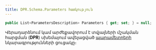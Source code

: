 ```yaml
---
title: DPR.Schema.Parameters հատկություն
---
```


```c#
public List<ParametersDescription> Parameters { get; set; } = null;
```

Վերադարձնում կամ արժեքավորում է տվյալների մշակման հարցման (**DPR**) սխեմայում ավելացված [պարամետրերի](../ParametersDescription.md) նկարագրությունների ցուցակը։
